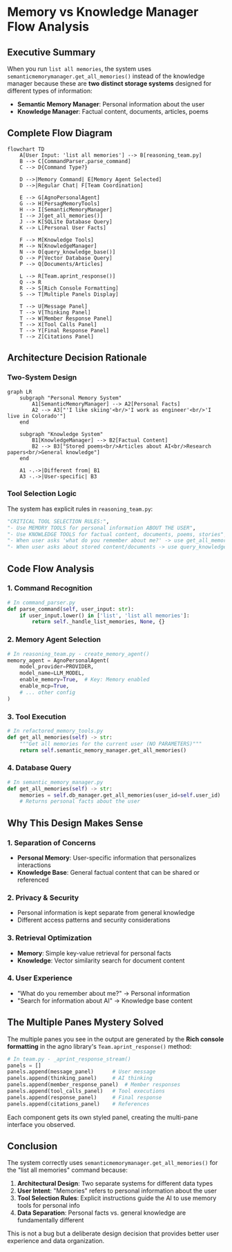 # Memory vs Knowledge Manager Flow Analysis

## Executive Summary

When you run `list all memories`, the system uses `semanticmemorymanager.get_all_memories()` instead of the knowledge manager because these are **two distinct storage systems** designed for different types of information:

- **Semantic Memory Manager**: Personal information about the user
- **Knowledge Manager**: Factual content, documents, articles, poems

## Complete Flow Diagram

```mermaid
flowchart TD
    A[User Input: 'list all memories'] --> B[reasoning_team.py]
    B --> C[CommandParser.parse_command]
    C --> D{Command Type?}
    
    D -->|Memory Command| E[Memory Agent Selected]
    D -->|Regular Chat| F[Team Coordination]
    
    E --> G[AgnoPersonalAgent]
    G --> H[PersagMemoryTools]
    H --> I[SemanticMemoryManager]
    I --> J[get_all_memories()]
    J --> K[SQLite Database Query]
    K --> L[Personal User Facts]
    
    F --> M[Knowledge Tools]
    M --> N[KnowledgeManager]
    N --> O[query_knowledge_base()]
    O --> P[Vector Database Query]
    P --> Q[Documents/Articles]
    
    L --> R[Team.aprint_response()]
    Q --> R
    R --> S[Rich Console Formatting]
    S --> T[Multiple Panels Display]
    
    T --> U[Message Panel]
    T --> V[Thinking Panel]
    T --> W[Member Response Panel]
    T --> X[Tool Calls Panel]
    T --> Y[Final Response Panel]
    T --> Z[Citations Panel]
```

## Architecture Decision Rationale

### Two-System Design

```mermaid
graph LR
    subgraph "Personal Memory System"
        A1[SemanticMemoryManager] --> A2[Personal Facts]
        A2 --> A3["'I like skiing'<br/>'I work as engineer'<br/>'I live in Colorado'"]
    end
    
    subgraph "Knowledge System"
        B1[KnowledgeManager] --> B2[Factual Content]
        B2 --> B3["Stored poems<br/>Articles about AI<br/>Research papers<br/>General knowledge"]
    end
    
    A1 -.->|Different from| B1
    A3 -.->|User-specific| B3
```

### Tool Selection Logic

The system has explicit rules in `reasoning_team.py`:

```python
"CRITICAL TOOL SELECTION RULES:",
"- Use MEMORY TOOLS for personal information ABOUT THE USER",
"- Use KNOWLEDGE TOOLS for factual content, documents, poems, stories",
"- When user asks 'what do you remember about me?' -> use get_all_memories",
"- When user asks about stored content/documents -> use query_knowledge_base",
```

## Code Flow Analysis

### 1. Command Recognition
```python
# In command_parser.py
def parse_command(self, user_input: str):
    if user_input.lower() in ['list', 'list all memories']:
        return self._handle_list_memories, None, {}
```

### 2. Memory Agent Selection
```python
# In reasoning_team.py - create_memory_agent()
memory_agent = AgnoPersonalAgent(
    model_provider=PROVIDER,
    model_name=LLM_MODEL,
    enable_memory=True,  # Key: Memory enabled
    enable_mcp=True,
    # ... other config
)
```

### 3. Tool Execution
```python
# In refactored_memory_tools.py
def get_all_memories(self) -> str:
    """Get all memories for the current user (NO PARAMETERS)"""
    return self.semantic_memory_manager.get_all_memories()
```

### 4. Database Query
```python
# In semantic_memory_manager.py
def get_all_memories(self) -> str:
    memories = self.db_manager.get_all_memories(user_id=self.user_id)
    # Returns personal facts about the user
```

## Why This Design Makes Sense

### 1. **Separation of Concerns**
- **Personal Memory**: User-specific information that personalizes interactions
- **Knowledge Base**: General factual content that can be shared or referenced

### 2. **Privacy & Security**
- Personal information is kept separate from general knowledge
- Different access patterns and security considerations

### 3. **Retrieval Optimization**
- **Memory**: Simple key-value retrieval for personal facts
- **Knowledge**: Vector similarity search for document content

### 4. **User Experience**
- "What do you remember about me?" → Personal information
- "Search for information about AI" → Knowledge base content

## The Multiple Panes Mystery Solved

The multiple panes you see in the output are generated by the **Rich console formatting** in the agno library's `Team.aprint_response()` method:

```python
# In team.py - _aprint_response_stream()
panels = []
panels.append(message_panel)      # User message
panels.append(thinking_panel)     # AI thinking
panels.append(member_response_panel)  # Member responses
panels.append(tool_calls_panel)   # Tool executions
panels.append(response_panel)     # Final response
panels.append(citations_panel)    # References
```

Each component gets its own styled panel, creating the multi-pane interface you observed.

## Conclusion

The system correctly uses `semanticmemorymanager.get_all_memories()` for the "list all memories" command because:

1. **Architectural Design**: Two separate systems for different data types
2. **User Intent**: "Memories" refers to personal information about the user
3. **Tool Selection Rules**: Explicit instructions guide the AI to use memory tools for personal info
4. **Data Separation**: Personal facts vs. general knowledge are fundamentally different

This is not a bug but a deliberate design decision that provides better user experience and data organization.
